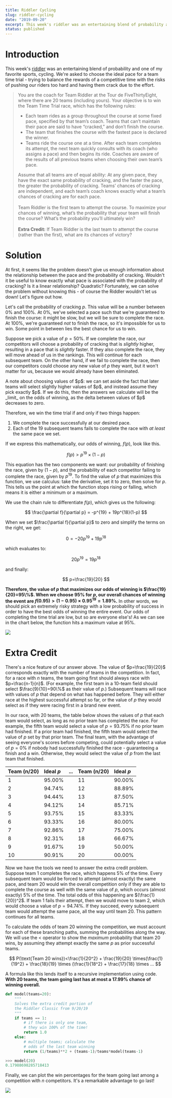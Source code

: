 ```yaml
---
title: Riddler Cycling
slug: riddler-cycling
date: "2019-09-20"
excerpt: This week's riddler was an entertaining blend of probability and one of my favorite sports, cycling. We're asked to choose the ideal pace for a team time trial - trying to balance the rewards of a competitive time with the risks of pushing our riders too hard and having them crack due to the effort. Plus, there's a bonus extra credit problem!
status: published
---
```


# Introduction

This week's <a href="https://fivethirtyeight.com/features/can-you-win-the-tour-de-fivethirtyeight/">riddler</a> was an entertaining blend of probability and one of my favorite sports, cycling. We're asked to choose the ideal pace for a team time trial - trying to balance the rewards of a competitive time with the risks of pushing our riders too hard and having them crack due to the effort.

<blockquote>
You are the coach for Team Riddler at the Tour de FiveThirtyEight, where there are 20 teams (including yours). Your objective is to win the Team Time Trial race, which has the following rules:

- Each team rides as a group throughout the course at some fixed pace, specified by that team’s coach. Teams that can’t maintain their pace are said to have “cracked,” and don’t finish the course.<br>
- The team that finishes the course with the fastest pace is declared the winner.<br>
- Teams ride the course one at a time. After each team completes its attempt, the next team quickly consults with its coach (who assigns a pace) and then begins its ride. Coaches are aware of the results of all previous teams when choosing their own team’s pace.

Assume that all teams are of equal ability: At any given pace, they have the exact same probability of cracking, and the faster the pace, the greater the probability of cracking. Teams’ chances of cracking are independent, and each team’s coach knows exactly what a team’s chances of cracking are for each pace.
<br><br>
Team Riddler is the first team to attempt the course. To maximize your chances of winning, what’s the probability that your team will finish the course? What’s the probability you’ll ultimately win?
<br><br>
**Extra Credit:** If Team Riddler is the last team to attempt the course (rather than the first), what are its chances of victory?

</blockquote>

# Solution

At first, it seems like the problem doesn't give us enough information about the relationship between the pace and the probability of cracking. Wouldn't it be useful to know exactly what pace is associated with the probability of cracking? Is it a linear relationship? Quadratic? Fortunately, we can solve the problem without knowing this - of course the Riddler wouldn't let us down! Let's figure out how.

Let's call the probability of cracking $p$. This value will be a number between 0% and 100%. At 0%, we've selected a pace such that we're guaranteed to finish the course: it might be slow, but we will be sure to complete the race. At 100%, we're guaranteed _not_ to finish the race, so it's impossible for us to win. Some point in between lies the best chance for us to win.

Suppose we pick a value of $p=50\%$. If we complete the race, our competitors will choose a probability of cracking that is _slightly_ higher, resulting in a pace that is _slightly_ faster. If they also complete the race, they will move ahead of us in the rankings. This will continue for each subsequent team. On the other hand, if we fail to complete the race, then our competitors could choose any new value of $p$ they want, but it won't matter for us, because we would already have been eliminated.

<aside class="remark">
A note about choosing values of $p$: we can set aside the fact that later teams will select slightly higher values of $p$, and instead assume they pick exactly $p$. If we do this, then the answers we calculate will be the _limit_ on the odds of winning, as the delta between values of $p$ decreases to zero.
</aside>

Therefore, we win the time trial if and only if two things happen:

1. We complete the race successfully at our desired pace.
2. Each of the 19 subsequent teams fails to complete the race with _at least_ the same pace we set.

If we express this mathematically, our odds of winning, $f(p)$, look like this.

$$
f(p) > p^{19} \times (1 - p)
$$

This equation has the two components we want: our probability of finishing the race, given by $(1-p)$, and the probability of each competitor failing to complete the race, given by $p^{19}$. To find the value of $p$ that maximizes this function, we use calculus: take the derivative, set it to zero, then solve for $p$. This tells us the point at which the function stops rising or falling, which means it is either a minimum or a maximum.

We use the chain rule to differentiate $f(p)$, which gives us the following:

$$
\frac{\partial f}{\partial p} = -p^{19} + 19p^{18}(1-p)
$$

When we set $\frac{\partial f}{\partial p}$ to zero and simplify the terms on the right, we get:

$$
0 = -20p^{19} + 19p^{18}
$$

which evaluates to:

$$
20p^{19}=19p^{18}
$$

and finally:

$$
p=\frac{19}{20}
$$

**Therefore, the value of $p$ that maximizes our odds of winning is $\frac{19}{20}=95\%$. When we choose 95% for $p$, our overall chances of winning the event are $f(0.95)>(1-0.95)\times 0.95^{19}=1.89\%$.** In other words, we should pick an extremely risky strategy with a low probability of success in order to have the best odds of winning the entire event. Our odds of completing the time trial are low, but so are everyone else's! As we can see in the chart below, the function hits a maximum value at 95%.

<img src="/img/riddler-cycling1.png">

# Extra Credit

There's a nice feature of our answer above. The value of $p=\frac{19}{20}$ corresponds exactly with the number of teams in the competition. In fact, for a race with $n$ teams, the team going first should always race with $p=\frac{n-1}{n}$. (For example, the first team in a 10-team field should select $\frac{9}{10}=90\%$ as their value of $p$.) Subsequent teams will race with values of $p$ that depend on what has happened before. They will either race at the highest successful attempt so far, or the value of $p$ they would select as if they were racing first in a brand new event.

In our race, with 20 teams, the table below shows the values of $p$ that each team would select, as long as no prior team has completed the race. For example, the fifth team would select a value of $p=93.75\%$ if no prior team had finished. If a prior team had finished, the fifth team would select the value of $p$ set by that prior team. The final team, with the advantage of seeing everyone's scores before competing, could potentially select a value of $p=0\%$ if nobody had successfully finished the race - guaranteeing a finish and a win. Otherwise, they would select the value of $p$ from the last team that finished.

| Team (n/20) | Ideal $p$ | ... | Team (n/20) | Ideal $p$ |
| :---------- | :-------- | :-- | :---------- | :-------- |
| 1           | 95.00%    |     | 11          | 90.00%    |
| 2           | 94.74%    |     | 12          | 88.89%    |
| 3           | 94.44%    |     | 13          | 87.50%    |
| 4           | 94.12%    |     | 14          | 85.71%    |
| 5           | 93.75%    |     | 15          | 83.33%    |
| 6           | 93.33%    |     | 16          | 80.00%    |
| 7           | 92.86%    |     | 17          | 75.00%    |
| 8           | 92.31%    |     | 18          | 66.67%    |
| 9           | 91.67%    |     | 19          | 50.00%    |
| 10          | 90.91%    |     | 20          | 00.00%    |

Now we have the tools we need to answer the extra credit problem. Suppose team 1 completes the race, which happens 5% of the time. Every subsequent team would be forced to attempt (almost exactly) the same pace, and team 20 would win the overall competition only if they are able to complete the course as well with the same value of $p$, which occurs (almost exactly) 5% of the time. The total odds of this happening are $(\frac{1}{20})^2$. If team 1 fails their attempt, then we would move to team 2, which would choose a value of $p=94.74\%$. If they succeed, every subsequent team would attempt the same pace, all the way until team 20. This pattern continues for all teams.

To calculate the odds of team 20 winning the competition, we must account for each of these branching paths, summing the probabilities along the way. We will use the $<$ operator to show the _maximum_ probability that team 20 wins, by assuming they attempt exactly the same $p$ as prior successful teams.

$$
P(\text{Team 20 wins})<\frac{1}{20^2} + \frac{19}{20} \times(\frac{1}{19^2} + \frac{18}{19} \times (\frac{1}{18^2} + \frac{17}{18} \times ...
$$

A formula like this lends itself to a recursive implementation using code. **With 20 teams, the team going last has at most a 17.99% chance of winning overall.**

```python
def model(teams=20):
    """
    Solves the extra credit portion of
    the Riddler Classic from 9/20/19
    """
    if teams == 1:
        # if there is only one team,
        # they win 100% of the time!
        return 1.0
    else:
        # multiple teams; calculate the
        # odds of the last team winning
        return (1/teams)**2 + (teams-1)/teams*model(teams-1)

>>> model(20)
0.17988698285718413
```

Finally, we can plot the win percentages for the team going last among a competition with $n$ competitors. It's a remarkable advantage to go last!

<img src="/img/riddler-cycling2.png">
